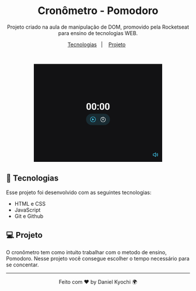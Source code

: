 <h1 align="center"> Cronômetro - Pomodoro </h1>

<p align="center">
Projeto criado na aula de manipulação de DOM, promovido pela Rocketseat para ensino de tecnologias WEB.
</p>

<p align="center">
  <a href="#-tecnologias">Tecnologias</a>&nbsp;&nbsp;&nbsp;|&nbsp;&nbsp;&nbsp;
  <a href="#-projeto">Projeto</a>&nbsp;&nbsp;
</p>
<br>

<p align="center">
  <img alt="cronômetro" src=".github/preview.png" width="70%">
</p>

## 🚀 Tecnologias

Esse projeto foi desenvolvido com as seguintes tecnologias:

- HTML e CSS
- JavaScript
- Git e Github


## 💻 Projeto

O cronômetro tem como intuito trabalhar com o metodo de ensino, Pomodoro. Nesse projeto você consegue escolher o tempo necessário para se concentar.

---

<p align="center">Feito com ♥ by Daniel Kyochi 🌍</p>
